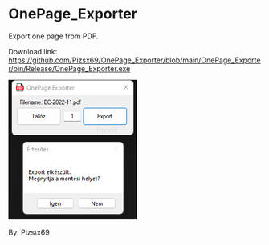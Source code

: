 # OnePage_Exporter
 Export one page from PDF.


Download link: https://github.com/Pizsx69/OnePage_Exporter/blob/main/OnePage_Exporter/bin/Release/OnePage_Exporter.exe

![alt text](https://github.com/Pizsx69/OnePage_Exporter/blob/main/screenshot.png?raw=true)

By: Pizs\x69
